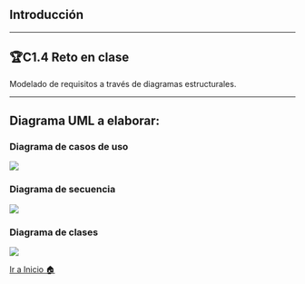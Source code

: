 ## Introducción
---
## 🏆C1.4 Reto en clase
Modelado de requisitos a través de diagramas estructurales.

----

## Diagrama UML a elaborar:
### **Diagrama de casos de uso**
![](DiagramaCasosUso.png)

### **Diagrama de secuencia**
![](DiagramaSecuencia.png)

### **Diagrama de clases**
![](Diagramadeclases.png)

[Ir a Inicio 🏠](https://github.com/ZazuetaDiana/Analisis-Avanzado-de-Software.)
